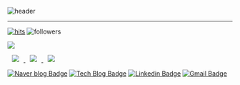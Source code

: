 ![header](https://capsule-render.vercel.app/api?type=waving&color=0:c31432,100:240b36&height=200&section=header&text=Welcome&fontSize=70&desc=changmok's%20github%20profile&fontAlign=21&fontAlignY=30&descAlign=18&descAlignY=50)
  
<hr>
  
[![hits](https://hits.seeyoufarm.com/api/count/incr/badge.svg?url=https%3A%2F%2Fgithub.com%2Fohbyul&count_bg=%237A7A7A&title_bg=%23FFADCC&icon=reverbnation.svg&icon_color=%23FF0000&title=hits&edge_flat=false)](https://hits.seeyoufarm.com)
![followers](https://img.shields.io/github/followers/ohbyul?style=social)
  
<img src="https://img.shields.io/badge/Python-3766AB?style=flat-square&logo=Python&logoColor=white"/></a>


<a href="https://byul91oh.tistory.com/">
<img
src="http://img.shields.io/badge/-Tech%20Blog-655ced?style=flat&logo=github&link=https://byul91oh.tistory.com/"
style="height : auto; margin-left : 10px; margin-right : 10px;"/>
</a> <a href="https://instagram.com/fivepxint">
<img
src="http://img.shields.io/badge/-Instagram-black?style=flat&logo=Instagram&link=https://instagram.com/fivepxint/"
style="height : auto; margin-left : 10px; margin-right : 10px;"/>
</a> <a href="mailto:quf8093@gmail.com">
<img
src="https://img.shields.io/badge/Gmail-d14836?style=flat-square&logo=Gmail&logoColor=white&link=mailto:quf8093@gmail.com"
style="height : auto; margin-left : 10px; margin-right : 10px;"/>
</a>

[![Naver blog Badge](https://img.shields.io/badge/-Naver%20blog-brightgreen?style=flat-square&logo=Naver&logoColor=white&link=https://blog.naver.com/wonwone567)](https://blog.naver.com/wonwone567)
[![Tech Blog Badge](http://img.shields.io/badge/-Tech%20blog-black?style=flat-square&logo=github&link=https://hyejinwon.github.io/)](https://hyejinwon.github.io/)
[![Linkedin Badge](https://img.shields.io/badge/-LinkedIn-blue?style=flat-square&logo=Linkedin&logoColor=white&link=https://www.linkedin.com/in/hyejin-won-0767971b7/)](https://www.linkedin.com/in/hyejin-won-0767971b7/)
[![Gmail Badge](https://img.shields.io/badge/Gmail-d14836?style=flat-square&logo=Gmail&logoColor=white&link=mailto:hyejini@kookmin.ac.kr)](mailto:hyejini@kookmin.ac.kr)


</div>
